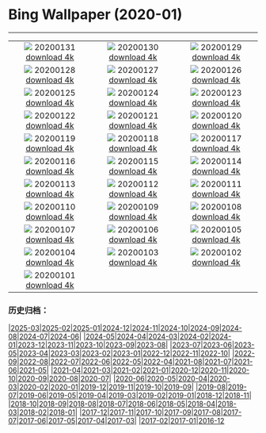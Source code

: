 # Bing Wallpaper (2020-01)
**************
| | | |
| :----: | :----: | :----: |
| ![](https://www.bing.com/th?id=OHR.ReddishEgret_EN-US2958831498_1920x1080.jpg) 20200131 [download 4k](https://www.bing.com/th?id=OHR.ReddishEgret_EN-US2958831498_UHD.jpg) | ![](https://www.bing.com/th?id=OHR.LakeBaikal_EN-US8692095269_1920x1080.jpg) 20200130 [download 4k](https://www.bing.com/th?id=OHR.LakeBaikal_EN-US8692095269_UHD.jpg) | ![](https://www.bing.com/th?id=OHR.SemucChampey_EN-US8613323076_1920x1080.jpg) 20200129 [download 4k](https://www.bing.com/th?id=OHR.SemucChampey_EN-US8613323076_UHD.jpg) |
| ![](https://www.bing.com/th?id=OHR.CapeDisappointment_EN-US8548904341_1920x1080.jpg) 20200128 [download 4k](https://www.bing.com/th?id=OHR.CapeDisappointment_EN-US8548904341_UHD.jpg) | ![](https://www.bing.com/th?id=OHR.NYCLitUp_EN-US8462661548_1920x1080.jpg) 20200127 [download 4k](https://www.bing.com/th?id=OHR.NYCLitUp_EN-US8462661548_UHD.jpg) | ![](https://www.bing.com/th?id=OHR.TajRepublic_EN-US8399320805_1920x1080.jpg) 20200126 [download 4k](https://www.bing.com/th?id=OHR.TajRepublic_EN-US8399320805_UHD.jpg) |
| ![](https://www.bing.com/th?id=OHR.SouthernGate_EN-US8348473546_1920x1080.jpg) 20200125 [download 4k](https://www.bing.com/th?id=OHR.SouthernGate_EN-US8348473546_UHD.jpg) | ![](https://www.bing.com/th?id=OHR.SunlitScree_EN-US8210223982_1920x1080.jpg) 20200124 [download 4k](https://www.bing.com/th?id=OHR.SunlitScree_EN-US8210223982_UHD.jpg) | ![](https://www.bing.com/th?id=OHR.SafariSavannah_EN-US8123928986_1920x1080.jpg) 20200123 [download 4k](https://www.bing.com/th?id=OHR.SafariSavannah_EN-US8123928986_UHD.jpg) |
| ![](https://www.bing.com/th?id=OHR.WhitehorseLights_EN-US8047937950_1920x1080.jpg) 20200122 [download 4k](https://www.bing.com/th?id=OHR.WhitehorseLights_EN-US8047937950_UHD.jpg) | ![](https://www.bing.com/th?id=OHR.HighlandsSquirrel_EN-US7983501314_1920x1080.jpg) 20200121 [download 4k](https://www.bing.com/th?id=OHR.HighlandsSquirrel_EN-US7983501314_UHD.jpg) | ![](https://www.bing.com/th?id=OHR.MarchWA1963_EN-US7913146423_1920x1080.jpg) 20200120 [download 4k](https://www.bing.com/th?id=OHR.MarchWA1963_EN-US7913146423_UHD.jpg) |
| ![](https://www.bing.com/th?id=OHR.SpeedFlying_EN-US7854565397_1920x1080.jpg) 20200119 [download 4k](https://www.bing.com/th?id=OHR.SpeedFlying_EN-US7854565397_UHD.jpg) | ![](https://www.bing.com/th?id=OHR.GypsumSand_EN-US7746438548_1920x1080.jpg) 20200118 [download 4k](https://www.bing.com/th?id=OHR.GypsumSand_EN-US7746438548_UHD.jpg) | ![](https://www.bing.com/th?id=OHR.CormorantMackerel_EN-US7682867267_1920x1080.jpg) 20200117 [download 4k](https://www.bing.com/th?id=OHR.CormorantMackerel_EN-US7682867267_UHD.jpg) |
| ![](https://www.bing.com/th?id=OHR.ValGardena_EN-US9768132178_1920x1080.jpg) 20200116 [download 4k](https://www.bing.com/th?id=OHR.ValGardena_EN-US9768132178_UHD.jpg) | ![](https://www.bing.com/th?id=OHR.Boudhanath_EN-US9594857498_1920x1080.jpg) 20200115 [download 4k](https://www.bing.com/th?id=OHR.Boudhanath_EN-US9594857498_UHD.jpg) | ![](https://www.bing.com/th?id=OHR.MuskOxWinter_EN-US9539570883_1920x1080.jpg) 20200114 [download 4k](https://www.bing.com/th?id=OHR.MuskOxWinter_EN-US9539570883_UHD.jpg) |
| ![](https://www.bing.com/th?id=OHR.MtDiablo_EN-US7458508287_1920x1080.jpg) 20200113 [download 4k](https://www.bing.com/th?id=OHR.MtDiablo_EN-US7458508287_UHD.jpg) | ![](https://www.bing.com/th?id=OHR.Zugspitze_EN-US9404376251_1920x1080.jpg) 20200112 [download 4k](https://www.bing.com/th?id=OHR.Zugspitze_EN-US9404376251_UHD.jpg) | ![](https://www.bing.com/th?id=OHR.Rakan_EN-US8096736799_1920x1080.jpg) 20200111 [download 4k](https://www.bing.com/th?id=OHR.Rakan_EN-US8096736799_UHD.jpg) |
| ![](https://www.bing.com/th?id=OHR.LeagueNations_EN-US9107893638_1920x1080.jpg) 20200110 [download 4k](https://www.bing.com/th?id=OHR.LeagueNations_EN-US9107893638_UHD.jpg) | ![](https://www.bing.com/th?id=OHR.MuirWoods_EN-US8773454918_1920x1080.jpg) 20200109 [download 4k](https://www.bing.com/th?id=OHR.MuirWoods_EN-US8773454918_UHD.jpg) | ![](https://www.bing.com/th?id=OHR.HeavensGate_EN-US8673063307_1920x1080.jpg) 20200108 [download 4k](https://www.bing.com/th?id=OHR.HeavensGate_EN-US8673063307_UHD.jpg) |
| ![](https://www.bing.com/th?id=OHR.GalileoMoons_EN-US8600491138_1920x1080.jpg) 20200107 [download 4k](https://www.bing.com/th?id=OHR.GalileoMoons_EN-US8600491138_UHD.jpg) | ![](https://www.bing.com/th?id=OHR.TrakaiLithuania_EN-US8531258766_1920x1080.jpg) 20200106 [download 4k](https://www.bing.com/th?id=OHR.TrakaiLithuania_EN-US8531258766_UHD.jpg) | ![](https://www.bing.com/th?id=OHR.BurrowingParakeets_EN-US8189174071_1920x1080.jpg) 20200105 [download 4k](https://www.bing.com/th?id=OHR.BurrowingParakeets_EN-US8189174071_UHD.jpg) |
| ![](https://www.bing.com/th?id=OHR.WhiteLeviathan_EN-US7446083482_1920x1080.jpg) 20200104 [download 4k](https://www.bing.com/th?id=OHR.WhiteLeviathan_EN-US7446083482_UHD.jpg) | ![](https://www.bing.com/th?id=OHR.MunroLight_EN-US7297129449_1920x1080.jpg) 20200103 [download 4k](https://www.bing.com/th?id=OHR.MunroLight_EN-US7297129449_UHD.jpg) | ![](https://www.bing.com/th?id=OHR.WhirlpoolFinland_EN-US4174367622_1920x1080.jpg) 20200102 [download 4k](https://www.bing.com/th?id=OHR.WhirlpoolFinland_EN-US4174367622_UHD.jpg) |
| ![](https://www.bing.com/th?id=OHR.SnowHare_EN-US4373999242_1920x1080.jpg) 20200101 [download 4k](https://www.bing.com/th?id=OHR.SnowHare_EN-US4373999242_UHD.jpg) |  |  |

### 历史归档：

|[2025-03](bing/2025-03/2025-03.md)|[2025-02](bing/2025-02/2025-02.md)|[2025-01](bing/2025-01/2025-01.md)|[2024-12](bing/2024-12/2024-12.md)|[2024-11](bing/2024-11/2024-11.md)|[2024-10](bing/2024-10/2024-10.md)|[2024-09](bing/2024-09/2024-09.md)|[2024-08](bing/2024-08/2024-08.md)|[2024-07](bing/2024-07/2024-07.md)|[2024-06](bing/2024-06/2024-06.md)|
|[2024-05](bing/2024-05/2024-05.md)|[2024-04](bing/2024-04/2024-04.md)|[2024-03](bing/2024-03/2024-03.md)|[2024-02](bing/2024-02/2024-02.md)|[2024-01](bing/2024-01/2024-01.md)|[2023-12](bing/2023-12/2023-12.md)|[2023-11](bing/2023-11/2023-11.md)|[2023-10](bing/2023-10/2023-10.md)|[2023-09](bing/2023-09/2023-09.md)|[2023-08](bing/2023-08/2023-08.md)|
|[2023-07](bing/2023-07/2023-07.md)|[2023-06](bing/2023-06/2023-06.md)|[2023-05](bing/2023-05/2023-05.md)|[2023-04](bing/2023-04/2023-04.md)|[2023-03](bing/2023-03/2023-03.md)|[2023-02](bing/2023-02/2023-02.md)|[2023-01](bing/2023-01/2023-01.md)|[2022-12](bing/2022-12/2022-12.md)|[2022-11](bing/2022-11/2022-11.md)|[2022-10](bing/2022-10/2022-10.md)|
|[2022-09](bing/2022-09/2022-09.md)|[2022-08](bing/2022-08/2022-08.md)|[2022-07](bing/2022-07/2022-07.md)|[2022-06](bing/2022-06/2022-06.md)|[2022-05](bing/2022-05/2022-05.md)|[2022-04](bing/2022-04/2022-04.md)|[2021-08](bing/2021-08/2021-08.md)|[2021-07](bing/2021-07/2021-07.md)|[2021-06](bing/2021-06/2021-06.md)|[2021-05](bing/2021-05/2021-05.md)|
|[2021-04](bing/2021-04/2021-04.md)|[2021-03](bing/2021-03/2021-03.md)|[2021-02](bing/2021-02/2021-02.md)|[2021-01](bing/2021-01/2021-01.md)|[2020-12](bing/2020-12/2020-12.md)|[2020-11](bing/2020-11/2020-11.md)|[2020-10](bing/2020-10/2020-10.md)|[2020-09](bing/2020-09/2020-09.md)|[2020-08](bing/2020-08/2020-08.md)|[2020-07](bing/2020-07/2020-07.md)|
|[2020-06](bing/2020-06/2020-06.md)|[2020-05](bing/2020-05/2020-05.md)|[2020-04](bing/2020-04/2020-04.md)|[2020-03](bing/2020-03/2020-03.md)|[2020-02](bing/2020-02/2020-02.md)|[2020-01](bing/2020-01/2020-01.md)|[2019-12](bing/2019-12/2019-12.md)|[2019-11](bing/2019-11/2019-11.md)|[2019-10](bing/2019-10/2019-10.md)|[2019-09](bing/2019-09/2019-09.md)|
|[2019-08](bing/2019-08/2019-08.md)|[2019-07](bing/2019-07/2019-07.md)|[2019-06](bing/2019-06/2019-06.md)|[2019-05](bing/2019-05/2019-05.md)|[2019-04](bing/2019-04/2019-04.md)|[2019-03](bing/2019-03/2019-03.md)|[2019-02](bing/2019-02/2019-02.md)|[2019-01](bing/2019-01/2019-01.md)|[2018-12](bing/2018-12/2018-12.md)|[2018-11](bing/2018-11/2018-11.md)|
|[2018-10](bing/2018-10/2018-10.md)|[2018-09](bing/2018-09/2018-09.md)|[2018-08](bing/2018-08/2018-08.md)|[2018-07](bing/2018-07/2018-07.md)|[2018-06](bing/2018-06/2018-06.md)|[2018-05](bing/2018-05/2018-05.md)|[2018-04](bing/2018-04/2018-04.md)|[2018-03](bing/2018-03/2018-03.md)|[2018-02](bing/2018-02/2018-02.md)|[2018-01](bing/2018-01/2018-01.md)|
|[2017-12](bing/2017-12/2017-12.md)|[2017-11](bing/2017-11/2017-11.md)|[2017-10](bing/2017-10/2017-10.md)|[2017-09](bing/2017-09/2017-09.md)|[2017-08](bing/2017-08/2017-08.md)|[2017-07](bing/2017-07/2017-07.md)|[2017-06](bing/2017-06/2017-06.md)|[2017-05](bing/2017-05/2017-05.md)|[2017-04](bing/2017-04/2017-04.md)|[2017-03](bing/2017-03/2017-03.md)|
|[2017-02](bing/2017-02/2017-02.md)|[2017-01](bing/2017-01/2017-01.md)|[2016-12](bing/2016-12/2016-12.md)